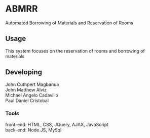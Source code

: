 

# ABMRR
Automated Borrowing of Materials and Reservation of Rooms


## Usage
This system focuses on the reservation of rooms and borrowing of materials


## Developing
John Cuthpert Magbanua  
John Matthew Alviz  
Michael Angelo Cadavillo  
Paul Daniel Cristobal  


### Tools
front-end: HTML, CSS, JQuery, AJAX, JavaScript  
back-end: Node.JS, MySql
